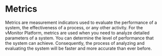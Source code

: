 # Metrics

Metrics are measurement indicators used to evaluate the performance of a system, the effectiveness of a process, or any other activity. For the vMonitor Platform, metrics are used when you need to analyze detailed parameters of a system. You can determine the level of performance that the system can achieve. Consequently, the process of analyzing and evaluating the system will be faster and more accurate than ever before.
